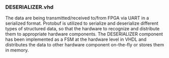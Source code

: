 ### DESERIALIZER.vhd

The data are being transmitted/received to/from FPGA via UART in a serialized format.
Protobuf is utilized to serialize and deserialize different types of structured data, 
so that the hardware to recognize and distribute them to appropriate hardware components.
The DESERIALIZER component has been implemented as a FSM at the hardware level in VHDL and distributes
the data to other hardware component on-the-fly or stores them in memory.

